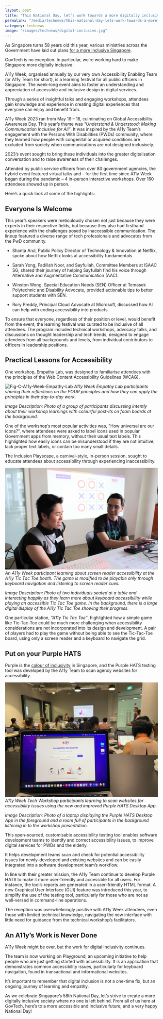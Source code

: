 ```yaml
---
layout: post
title: "This National Day, let’s work towards a more digitally inclusive Singapore"
permalink: "/media/technews/this-national-day-lets-work-towards-a-more-digitally-inclusive-singapore"
category: technews
image: "/images/technews/digital-inclusive.jpg"
---
```


As Singapore turns 58 years old this year, various ministries across the Government have laid out plans [for a more inclusive Singapore](https://www.straitstimes.com/singapore/politics/ministries-outline-plans-for-more-inclusive-singapore-sustainable-finances-and-access-to-justice).

GovTech is no exception. In particular, we’re working hard to make Singapore more digitally inclusive. 

A11y Week, organised annually by our very own Accessibility Enabling Team (or A11y Team for short), is a learning festival for all public officers in Singapore. The week-long event aims to foster an understanding and appreciation of accessible and inclusive design in digital services.

Through a series of insightful talks and engaging workshops, attendees gain knowledge and experience in creating digital experiences that everyone can enjoy and benefit from.

A11y Week 2023 ran from May 16 – 18, culminating on Global Accessibility Awareness Day. This year’s theme was *"Understand & Understood: Making Communication Inclusive for All"*. It was inspired by the A11y Team’s engagement with the Persons With Disabilities (PWDs) community, where they learned how people with congenital or acquired conditions are excluded from society when communications are not designed inclusively.

2023’s event sought to bring these individuals into the greater digitalisation conversation and to raise awareness of their challenges.

Attended by public service officers from over 80 government agencies, the hybrid event featured virtual talks and – for the first time since A11y Week began during the pandemic – 4 in-person interactive workshops. Over 160 attendees showed up in person.

Here’s a quick look at some of the highlights:

## Everyone Is Welcome

This year’s speakers were meticulously chosen not just because they were experts in their respective fields, but because they also had firsthand experience with the challenges posed by inaccessible communication. The lineup featured a diverse range of tech professionals and advocates from the PwD community.

* Shanta Arul, Public Policy Director of Technology & Innovation at Netflix, spoke about how Netflix looks at accessibility fundamentals

*	Sarah Yong, Fadillah Noor, and Sayfullah, Committee Members at ISAAC SG, shared their journey of helping Sayfullah find his voice through Alternative and Augmentative Communication (AAC).

*	Winston Wong, Special Education Needs (SEN) Officer at Temasek Polytechnic and Disability Advocate, provided actionable tips to better support students with SEN.

*	Rory Preddy, Principal Cloud Advocate at Microsoft, discussed how AI can help with coding accessibility into products.

To ensure that everyone, regardless of their position or level, would benefit from the event, the learning festival was curated to be inclusive of all attendees. The program included technical workshops, advocacy talks, and discussions on thought leadership and tech trends, designed to engage attendees from all backgrounds and levels, from individual contributors to officers in leadership positions.

## Practical Lessons for Accessibility 

One workshop, Empathy Lab, was designed to familiarise attendees with the principles of the Web Content Accessibility Guidelines (WCAG).

![Fig-C-A11y-Week-Empathy-Lab](/images/technews/Fig-C-A11y-Week-Empathy-Lab.png)
*A11y Week Empathy Lab participants sharing their reflections on the POUR principles and how they can apply the principles in their day-to-day work.*

*Image Description: Photo of a group of participants discussing intently about their workshop learnings with colourful post-its on foam boards at the background.*

One of the workshop’s most popular activities was, "How universal are our icons?", where attendees were asked to label icons used in popular Government apps from memory, without their usual text labels. This highlighted how easily icons can be misunderstood if they are not intuitive, lack proper text labels, or contain too many small details.

The Inclusion Playscape, a carnival-style, in-person session, sought to educate attendees about accessibility through experiencing inaccessibility.

![Fig-A-A11y-Week-participant](/images/technews/Fig-A-A11y-Week-participant.JPG)
*An A11y Week participant learning about screen reader accessibility at the A11y Tic Tac Toe booth. The game is modified to be playable only through keyboard navigation and listening to screen reader cues.*

*Image Description: Photo of two individuals seated at a table and interacting happily as they learn more about keyboard accessibility while playing an accessible Tic Tac Toe game. In the background, there is a large digital display of the A11y Tic Tac Toe showing their progress.*

One particular station, *“A11y Tic Tac Toe”*, highlighted how a simple game like Tic-Tac-Toe could be much more challenging when accessibility considerations are not incorporated into its design and development. A pair of players had to play the game without being able to see the Tic-Tac-Toe board, using only a screen reader and a keyboard to navigate the grid.

## Put on your Purple HATS

Purple is the [colour of inclusivity](https://www.purpleparade.sg/) in Singapore, and the Purple HATS testing tool was developed by the A11y Team to scan agency websites for accessibility.

![Fig-B-A11y-Week-Tech-Workshop](/images/technews/Fig-B-A11y-Week-Tech-Workshop.JPG)
*A11y Week Tech Workshop participants learning to scan websites for accessibility issues using the new and improved Purple HATS Desktop App.*

*Image Description: Photo of a laptop displaying the Purple HATS Desktop App in the foreground and a room full of participants in the background listening in to the workshop presentation.*

This open-sourced, customisable accessibility testing tool enables software development teams to identify and correct accessibility issues, to improve digital services for PWDs and the elderly. 

It helps development teams scan and check for potential accessibility issues for newly-developed and existing websites and can be easily integrated into a software development team’s workflow. 

In line with their greater mission, the A11y Team continue to develop Purple HATS to make it more user-friendly and accessible for all users. For instance, the tool’s reports are generated in a user-friendly HTML format. A new Graphical User Interface (GUI) feature was introduced this year, to simplify the use of the testing tool, particularly for those who are not as well-versed in command-line operations. 

The reception was overwhelmingly positive with A11y Week attendees, even those with limited technical knowledge, navigating the new interface with little need for guidance from the technical workshop’s facilitators. 

## An A11y’s Work is Never Done 

A11y Week might be over, but the work for digital inclusivity continues. 

The team is now working on Playground, an upcoming initiative to help people who are just getting started with accessibility. It is an application that demonstrates common accessibility issues, particularly for keyboard navigation, found in transactional and informational websites. 

It’s important to remember that digital inclusion is not a one-time fix, but an ongoing journey of learning and empathy.

As we celebrate Singapore’s 58th National Day, let’s strive to create a more digitally inclusive society where no one is left behind. From all of us here at GovTech, here’s to a more accessible and inclusive future, and a very happy National Day!

